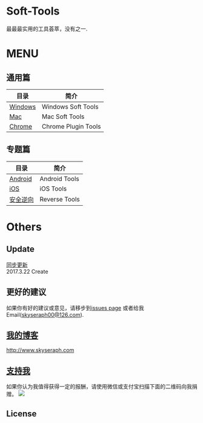 # Soft-Tools
最最最实用的工具荟萃，没有之一.


# MENU

## 通用篇  

|	目录	|	简介		|
|-------	|----------		|
|	[Windows](docs/Windows.md)	|	Windows Soft Tools	|
|	[Mac](docs/Mac.md)			|	Mac Soft Tools		|
|	[Chrome](docs/Chrome.md)	|	Chrome Plugin Tools	|

## 专题篇  

|	目录	|	简介		|
|-------	|----------		|
|	[Android](docs/Android.md)	|	Android Tools	|
|	[iOS](docs/iOS.md)			|	iOS Tools		|
|	[安全逆向](docs/Reverse.md)|	Reverse Tools	|


# Others

## Update    

[同步更新](http://skyseraph.com/2014/08/06/Tools/IT生涯，我的常用软件清单/)   
2017.3.22 Create   

## 更好的建议

如果你有好的建议或意见，请移步到[issues page](https://github.com/Soft-Tools/Doc/issues) 或者给我Email(skyseraph00@126.com).  

## [我的博客](http://www.skyseraph.com )

http://www.skyseraph.com 

[支持我](http://www.skyseraph.com)
-------
如果你认为我值得获得一定的报酬，请使用微信或支付宝扫描下面的二维码向我捐赠。
![](http://7xo4q8.com1.z0.glb.clouddn.com/skyseraph/2016/wx_zfb.jpg "")


License
-------
